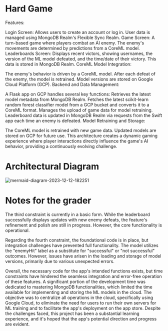 # Hard Game

Features:

Login Screen: Allows users to create an account or log in. User data is managed using MongoDB Realm's Flexible Sync Realm.
Game Screen: A turn-based game where players combat an AI enemy. The enemy's movements are determined by predictions from a CoreML model.
Leaderboards Screen: Displays recent victors, showing usernames, the version of the ML model defeated, and the time/date of their victory. This data is stored in MongoDB Realm.
CoreML Model Integration:

The enemy's behavior is driven by a CoreML model.
After each defeat of the enemy, the model is retrained.
Model versions are stored on Google Cloud Platform (GCP).
Backend and Data Management:

A Flask app on GCP handles several key functions:
Retrieves the latest model metadata from MongoDB Realm.
Fetches the latest scikit-learn random forest classifier model from a GCP bucket and converts it to a CoreML format.
Manages the upload of game data for model retraining.
Leaderboard data is updated in MongoDB Realm via requests from the Swift app each time an enemy is defeated.
Model Retraining and Storage:

The CoreML model is retrained with new game data.
Updated models are stored on GCP for future use.
This architecture creates a dynamic gaming experience where player interactions directly influence the game's AI behavior, providing a continuously evolving challenge.

# Architectural Diagram

![mermaid-diagram-2023-12-12-182251](https://github.com/raneyoliver/HardGame/assets/40372643/a87ebf39-0d7e-4735-9c24-ca9c94f4b629)

# Notes for the grader

The third constraint is currently in a basic form. While the leaderboard successfully displays updates with new enemy defeats, the feature's refinement and polish are still in progress. However, the core functionality is operational.

Regarding the fourth constraint, the foundational code is in place, but integration challenges have prevented full functionality. The model utilizes the "enemyHit" label as a substitute for "successful" or "not successful" outcomes. However, issues have arisen in the loading and storage of model versions, primarily due to various unexpected errors.

Overall, the necessary code for the app's intended functions exists, but time constraints have hindered the seamless integration and error-free operation of these features. A significant portion of the development time was dedicated to mastering MongoDB functionalities, which limited the time available for implementing and storing the ML models in the cloud. The objective was to centralize all operations in the cloud, specifically using Google Cloud, to eliminate the need for users to run their own servers for ML training and to facilitate the app's deployment on the app store. Despite the challenges faced, this project has been a substantial learning experience, and it's hoped that the app's potential direction and progress are evident.
